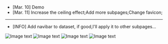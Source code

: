 - [Mar. 10] Demo
- [Mar. 11] Increase the ceiling effect;Add more subpages;Change favicon;
------------
- [INFO] Add navibar to dataset, if good,I'll apply it to other subpages...

![Image text](https://github.com/MrGiovanni/bodymaps/blob/cr_version/img/Screenshot%202024-03-11%20at%209.39.13%E2%80%AFPM.png)
![Image text](https://github.com/MrGiovanni/bodymaps/blob/cr_version/img/Screenshot%202024-03-11%20at%209.41.47%E2%80%AFPM.png)
![Image text](https://github.com/MrGiovanni/bodymaps/blob/cr_version/img/Screenshot%202024-03-11%20at%209.42.10%E2%80%AFPM.png)
![Image text](https://github.com/MrGiovanni/bodymaps/blob/cr_version/img/Screenshot%202024-03-11%20at%209.42.53%E2%80%AFPM.png)

